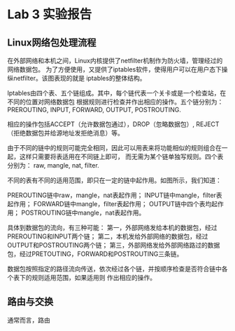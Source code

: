 # Lab 3 实验报告
## Linux网络包处理流程
在外部网络和本机之间，Linux内核提供了netfilter机制作为防火墙，管理经过的网络数据包。
为了方便使用，又提供了iptables软件，使得用户可以在用户态下操纵netfilter。该图表现的就是
iptables的整体结构。

Iptables由四个表、五个链组成。其中，每个链代表一个关卡或是一个检查站，在不同的位置对网络数据包
根据规则进行检查并作出相应的操作。五个链分别为：
PREROUTING, INPUT, FORWARD, OUTPUT, POSTROUTING.

相应的操作包括ACCEPT（允许数据包通过），DROP（忽略数据包）, REJECT（拒绝数据包并给源地址发拒绝消息）等。

由于不同的链中的规则可能完全相同，因此可以用表来将功能相似的规则组合在一起，这样只需要将表适用在不同链上即可，
而无需为某个链单独写规则。四个表分别为：
raw, mangle, nat, filter.

不同的表有不同的适用范围，即只在一定的链中起作用。如图所示，我们知道：

PREROUTING链中raw，mangle，nat表起作用；
INPUT链中mangle，filter表起作用；
FORWARD链中mangle，filter表起作用；
OUTPUT链中四个表均起作用；
POSTROUTING链中mangle，nat表起作用。

具体到数据包的流向，有三种可能：
第一，外部网络发给本机的数据包，经过PREROUTING和INPUT两个链；
第二，本机发给外部网络的数据包，经过OUTPUT和POSTROUTING两个链；
第三，外部网络发给外部网络路过的数据包，经过PRETOUTING，FORWARD和POSTROUTING三条链。

数据包按照指定的路径流向传送，依次经过各个链，并按顺序检查是否符合链中各个表下的规则适用范围，如果适用则
作出相应的操作。


## 路由与交换
通常而言，路由
